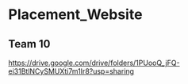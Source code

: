 # Placement_Website
## Team 10

https://drive.google.com/drive/folders/1PUooQ_jFQ-ei31BtlNCySMUXti7m1Ir8?usp=sharing


